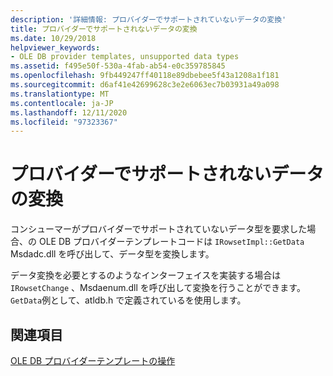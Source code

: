 ```yaml
---
description: '詳細情報: プロバイダーでサポートされていないデータの変換'
title: プロバイダーでサポートされないデータの変換
ms.date: 10/29/2018
helpviewer_keywords:
- OLE DB provider templates, unsupported data types
ms.assetid: f495e50f-530a-4fab-ab54-e0c359785845
ms.openlocfilehash: 9fb449247ff40118e89dbebee5f43a1208a1f181
ms.sourcegitcommit: d6af41e42699628c3e2e6063ec7b03931a49a098
ms.translationtype: MT
ms.contentlocale: ja-JP
ms.lasthandoff: 12/11/2020
ms.locfileid: "97323367"
---
```

# <a name="converting-data-not-supported-by-the-provider"></a>プロバイダーでサポートされないデータの変換

コンシューマーがプロバイダーでサポートされていないデータ型を要求した場合、の OLE DB プロバイダーテンプレートコードは `IRowsetImpl::GetData` Msdadc.dll を呼び出して、データ型を変換します。

データ変換を必要とするのようなインターフェイスを実装する場合は `IRowsetChange` 、Msdaenum.dll を呼び出して変換を行うことができます。 `GetData`例として、atldb.h で定義されているを使用します。

## <a name="see-also"></a>関連項目

[OLE DB プロバイダーテンプレートの操作](../../data/oledb/working-with-ole-db-provider-templates.md)
